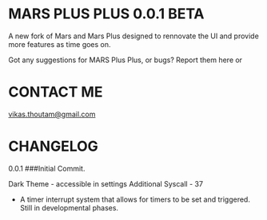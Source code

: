# MARS PLUS PLUS 0.0.1 BETA

A new fork of Mars and Mars Plus designed to rennovate the UI and provide more features as time goes on.

Got any suggestions for MARS Plus Plus, or bugs? Report them here or

# CONTACT ME
vikas.thoutam@gmail.com



# CHANGELOG
0.0.1
###Initial Commit.

Dark Theme - accessible in settings
Additional Syscall - 37
- A timer interrupt system that allows for timers to be set and triggered. Still in developmental phases.